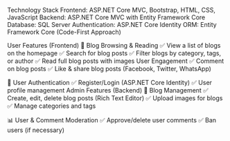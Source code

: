 Technology Stack
Frontend: ASP.NET Core MVC, Bootstrap, HTML, CSS, JavaScript
Backend: ASP.NET Core MVC with Entity Framework Core
Database: SQL Server
Authentication: ASP.NET Core Identity
ORM: Entity Framework Core (Code-First Approach)

User Features (Frontend)
📖 Blog Browsing & Reading
✅ View a list of blogs on the homepage
✅ Search for blog posts
✅ Filter blogs by category, tags, or author
✅ Read full blog posts with images
User Engagement
✅ Comment on blog posts
✅ Like & share blog posts (Facebook, Twitter, WhatsApp)

🔑 User Authentication
✅ Register/Login (ASP.NET Core Identity)
✅ User profile management
 Admin Features (Backend)
📝 Blog Management
✅ Create, edit, delete blog posts (Rich Text Editor)
✅ Upload images for blogs
✅ Manage categories and tags

📊 User & Comment Moderation
✅ Approve/delete user comments
✅ Ban users (if necessary)
